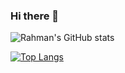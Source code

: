 ### Hi there 👋


![Rahman's GitHub stats](https://github-readme-stats.vercel.app/api?username=rachmanzz&show_icons=true)

[![Top Langs](https://github-readme-stats.vercel.app/api/top-langs/?username=rachmanzz&exclude_repo=rachmanzz,rachmanzz.github.io)](https://github.com/rachmanzz/rachmanzz)

<!--
**rachmanzz/rachmanzz** is a ✨ _special_ ✨ repository because its `README.md` (this file) appears on your GitHub profile.

Here are some ideas to get you started:

- 🔭 I’m currently working on ...
- 🌱 I’m currently learning ...
- 👯 I’m looking to collaborate on ...
- 🤔 I’m looking for help with ...
- 💬 Ask me about ...
- 📫 How to reach me: ...
- 😄 Pronouns: ...
- ⚡ Fun fact: ...
-->
